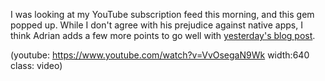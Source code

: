 <!--
Title: A Framework Author's Case Against Frameworks
Date: 2017/12/21
Template: post
Blog: true
-->

I was looking at my YouTube subscription feed this morning, and this gem popped
up. While I don't agree with his prejudice against native apps, I think Adrian 
adds a few more points to go well with [yesterday's blog post][1].

(youtube: https://www.youtube.com/watch?v=VvOsegaN9Wk width:640 class: video)

[1]: blog/2017.12.18
